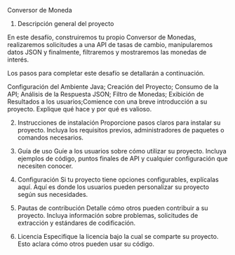 Conversor de Moneda

1. Descripción general del proyecto

En este desafío, construiremos tu propio Conversor de Monedas, realizaremos solicitudes a una API de tasas de cambio, manipularemos datos JSON y finalmente, filtraremos y mostraremos las monedas de interés. 

Los pasos para completar este desafío se detallarán a continuación.

Configuración del Ambiente Java;
Creación del Proyecto;
Consumo de la API;
Análisis de la Respuesta JSON;
Filtro de Monedas;
Exibición de Resultados a los usuarios;Comience con una breve introducción a su proyecto. Explique qué hace y por qué es valioso.

2. Instrucciones de instalación
Proporcione pasos claros para instalar su proyecto. Incluya los requisitos previos, administradores de paquetes o comandos necesarios.

3. Guía de uso
Guíe a los usuarios sobre cómo utilizar su proyecto. Incluya ejemplos de código, puntos finales de API y cualquier configuración que necesiten conocer.

4. Configuración
Si tu proyecto tiene opciones configurables, explícalas aquí. Aquí es donde los usuarios pueden personalizar su proyecto según sus necesidades.

5. Pautas de contribución
Detalle cómo otros pueden contribuir a su proyecto. Incluya información sobre problemas, solicitudes de extracción y estándares de codificación.

6. Licencia
Especifique la licencia bajo la cual se comparte su proyecto. Esto aclara cómo otros pueden usar su código.
